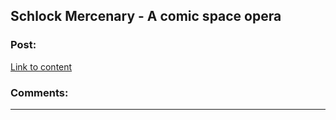 ## Schlock Mercenary - A comic space opera

### Post:

[Link to content](http://www.schlockmercenary.com/2013-05-19)

### Comments:

---

